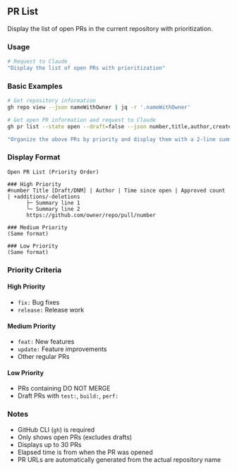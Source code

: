 ## PR List

Display the list of open PRs in the current repository with prioritization.

### Usage

```bash
# Request to Claude
"Display the list of open PRs with prioritization"
```

### Basic Examples

```bash
# Get repository information
gh repo view --json nameWithOwner | jq -r '.nameWithOwner'

# Get open PR information and request to Claude
gh pr list --state open --draft=false --json number,title,author,createdAt,additions,deletions,reviews --limit 30

"Organize the above PRs by priority and display them with a 2-line summary for each PR. Generate URLs using the repository name obtained above"
```

### Display Format

```
Open PR List (Priority Order)

### High Priority
#number Title [Draft/DNM] | Author | Time since open | Approved count | +additions/-deletions
      ├─ Summary line 1
      └─ Summary line 2
      https://github.com/owner/repo/pull/number

### Medium Priority
(Same format)

### Low Priority
(Same format)
```

### Priority Criteria

#### High Priority

- `fix:` Bug fixes
- `release:` Release work

#### Medium Priority

- `feat:` New features
- `update:` Feature improvements
- Other regular PRs

#### Low Priority

- PRs containing DO NOT MERGE
- Draft PRs with `test:`, `build:`, `perf:`

### Notes

- GitHub CLI (`gh`) is required
- Only shows open PRs (excludes drafts)
- Displays up to 30 PRs
- Elapsed time is from when the PR was opened
- PR URLs are automatically generated from the actual repository name
